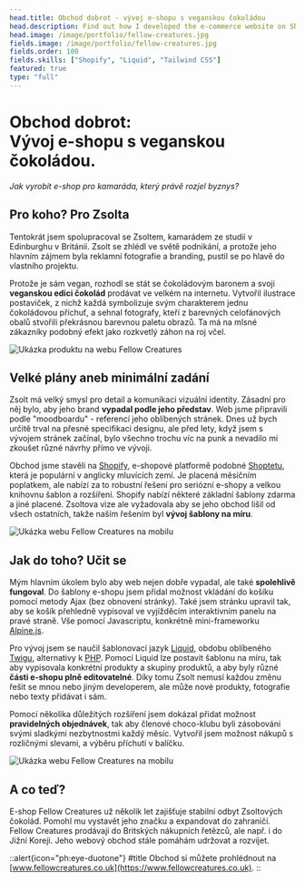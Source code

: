 ```yaml
---
head.title: Obchod dobrot - vývoj e-shopu s veganskou čokoládou
head.description: Find out how I developed the e-commerce website on Shopify that sells vegan chocolates.
head.image: /image/portfolio/fellow-creatures.jpg
fields.image: /image/portfolio/fellow-creatures.jpg
fields.order: 100
fields.skills: ["Shopify", "Liquid", "Tailwind CSS"]
featured: true
type: "full"
---
```


# **Obchod dobrot:** <br />Vývoj e-shopu s veganskou čokoládou.

_Jak vyrobit e-shop pro kamaráda, který právě rozjel byznys?_

## Pro koho? Pro Zsolta

Tentokrát jsem spolupracoval se Zsoltem, kamarádem ze studií v Edinburghu v Británii. Zsolt se zhlédl ve světě podnikání, a protože jeho hlavním zájmem byla reklamní fotografie a branding, pustil se po hlavě do vlastního projektu.

Protože je sám vegan, rozhodl se stát se čokoládovým baronem a svoji **veganskou edici čokolád** prodávat ve velkém na internetu. Vytvořil ilustrace postaviček, z nichž každá symbolizuje svým charakterem jednu čokoládovou příchuť, a sehnal fotografy, kteří z barevných celofánových obalů stvořili překrásnou barevnou paletu obrazů. Ta má na mlsné zákazníky podobný efekt jako rozkvetlý záhon na roj včel.

![Ukázka produktu na webu Fellow Creatures](/image/portfolio/fellow-creatures/fellowcreatures-product.webp)

## Velké plány aneb minimální zadání

Zsolt má velký smysl pro detail a komunikaci vizuální identity. Zásadní pro něj bylo, aby jeho brand **vypadal podle jeho představ**. Web jsme připravili podle "moodboardu" - referencí jeho oblíbených stránek. Dnes už bych určitě trval na přesné specifikaci designu, ale před lety, když jsem s vývojem stránek začínal, bylo všechno trochu víc na punk a nevadilo mi zkoušet různé návrhy přímo ve vývoji.

Obchod jsme stavěli na [Shopify](https://www.shopify.com/), e-shopové platformě podobné [Shoptetu](https://www.shoptet.cz/), která je populární v anglicky mluvících zemí. Je placená měsíčním poplatkem, ale nabízí za to robustní řešení pro seriózní e-shopy a velkou knihovnu šablon a rozšíření. Shopify nabízí některé základní šablony zdarma a jiné placené. Zsoltova vize ale vyžadovala aby se jeho obchod lišil od všech ostatních, takže naším řešením byl **vývoj šablony na míru**.

![Ukázka webu Fellow Creatures na mobilu](/image/portfolio/fellow-creatures/fellowcreatures-homepage-mobile.webp)

## Jak do toho? Učit se

Mým hlavním úkolem bylo aby web nejen dobře vypadal, ale také **spolehlivě fungoval**. Do šablony e-shopu jsem přidal možnost vkládání do košíku pomocí metody Ajax (bez obnovení stránky). Také jsem stránku upravil tak, aby se košík přehledně vypisoval ve vyjížděcím interaktivním panelu na pravé straně. Vše pomocí Javascriptu, konkrétně mini-frameworku [Alpine.js](https://alpinejs.dev/).

Pro vývoj jsem se naučil šablonovací jazyk [Liquid](https://shopify.github.io/liquid/), obdobu oblíbeného [Twigu](https://twig.symfony.com/), alternativy k [PHP](https://www.php.net/). Pomocí Liquid lze postavit šablonu na míru, tak aby vypisovala konkrétní produkty a skupiny produktů, a aby byly různé **části e-shopu plně editovatelné**. Díky tomu Zsolt nemusí každou změnu řešit se mnou nebo jiným developerem, ale může nové produkty, fotografie nebo texty přidávat i sám.

Pomocí několika důležitých rozšíření jsem dokázal přidat možnost **pravidelných objednávek**, tak aby členové choco-klubu byli zásobováni svými sladkými nezbytnostmi každý měsíc. Vytvořil jsem možnost nákupů s rozličnými slevami, a výběru příchutí v balíčku.

![Ukázka webu Fellow Creatures na mobilu](/image/portfolio/fellow-creatures/fellowcreatures-product-mobile.webp)

## A co teď?

E-shop Fellow Creatures už několik let zajišťuje stabilní odbyt Zsoltových čokolád. Pomohl mu vystavět jeho značku a expandovat do zahraničí. Fellow Creatures prodávají do Britských nákupních řetězců, ale např. i do Jižní Koreji. Jeho webový obchod stále pomáhám udržovat a rozvíjet.

>

::alert{icon="ph:eye-duotone"}
#title
Obchod si můžete prohlédnout na [www.fellowcreatures.co.uk](https://www.fellowcreatures.co.uk).
::
